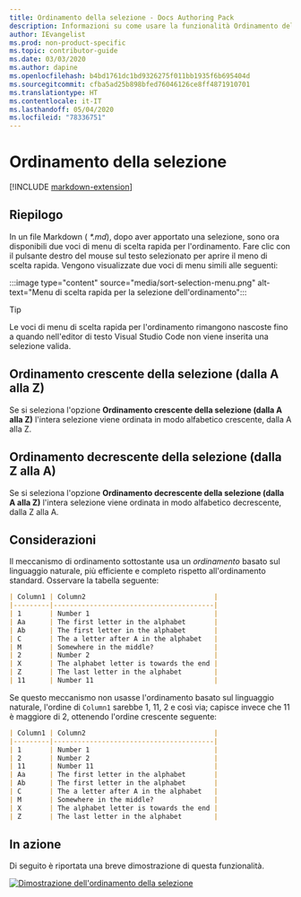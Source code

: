 ```yaml
---
title: Ordinamento della selezione - Docs Authoring Pack
description: Informazioni su come usare la funzionalità Ordinamento della selezione di Docs Authoring Pack, estensione di Visual Studio Code.
author: IEvangelist
ms.prod: non-product-specific
ms.topic: contributor-guide
ms.date: 03/03/2020
ms.author: dapine
ms.openlocfilehash: b4bd1761dc1bd9326275f011bb1935f6b695404d
ms.sourcegitcommit: cfba5ad25b898bfed76046126ce8ff4871910701
ms.translationtype: HT
ms.contentlocale: it-IT
ms.lasthandoff: 05/04/2020
ms.locfileid: "78336751"
---
```

# <a name="sort-selection"></a>Ordinamento della selezione

[!INCLUDE [markdown-extension](includes/markdown-extension.md)]

## <a name="summary"></a>Riepilogo

In un file Markdown ( *\*.md*), dopo aver apportato una selezione, sono ora disponibili due voci di menu di scelta rapida per l'ordinamento. Fare clic con il pulsante destro del mouse sul testo selezionato per aprire il meno di scelta rapida. Vengono visualizzate due voci di menu simili alle seguenti:

:::image type="content" source="media/sort-selection-menu.png" alt-text="Menu di scelta rapida per la selezione dell'ordinamento":::

> [!TIP]
> Le voci di menu di scelta rapida per l'ordinamento rimangono nascoste fino a quando nell'editor di testo Visual Studio Code non viene inserita una selezione valida.

## <a name="sort-selection-ascending-a-to-z"></a>Ordinamento crescente della selezione (dalla A alla Z)

Se si seleziona l'opzione **Ordinamento crescente della selezione (dalla A alla Z)** l'intera selezione viene ordinata in modo alfabetico crescente, dalla A alla Z.

## <a name="sort-selection-descending-z-to-a"></a>Ordinamento decrescente della selezione (dalla Z alla A)

Se si seleziona l'opzione **Ordinamento decrescente della selezione (dalla A alla Z)** l'intera selezione viene ordinata in modo alfabetico decrescente, dalla Z alla A.

## <a name="considerations"></a>Considerazioni

Il meccanismo di ordinamento sottostante usa un *ordinamento* basato sul linguaggio naturale, più efficiente e completo rispetto all'ordinamento standard. Osservare la tabella seguente:

```markdown
| Column1 | Column2                                |
|---------|----------------------------------------|
| 1       | Number 1                               |
| Aa      | The first letter in the alphabet       |
| Ab      | The first letter in the alphabet       |
| C       | The a letter after A in the alphabet   |
| M       | Somewhere in the middle?               |
| 2       | Number 2                               |
| X       | The alphabet letter is towards the end |
| Z       | The last letter in the alphabet        |
| 11      | Number 11                              |
```

Se questo meccanismo non usasse l'ordinamento basato sul linguaggio naturale, l'ordine di `Column1` sarebbe 1, 11, 2 e così via; capisce invece che 11 è maggiore di 2, ottenendo l'ordine crescente seguente:

```markdown
| Column1 | Column2                                |
|---------|----------------------------------------|
| 1       | Number 1                               |
| 2       | Number 2                               |
| 11      | Number 11                              |
| Aa      | The first letter in the alphabet       |
| Ab      | The first letter in the alphabet       |
| C       | The a letter after A in the alphabet   |
| M       | Somewhere in the middle?               |
| X       | The alphabet letter is towards the end |
| Z       | The last letter in the alphabet        |
```

## <a name="in-action"></a>In azione

Di seguito è riportata una breve dimostrazione di questa funzionalità.

[![Dimostrazione dell'ordinamento della selezione](media/sort-selection.gif)](media/sort-selection.gif#lightbox)
